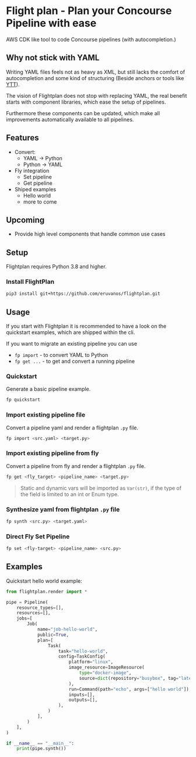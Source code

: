 

# Flight plan - Plan your Concourse Pipeline with ease

AWS CDK like tool to code Concourse pipelines (with autocompletion.)

## Why not stick with YAML

Writing YAML files feels not as heavy as XML, 
but still lacks the comfort of autocompletion and some kind of structuring 
(Beside anchors or tools like [YTT](https://get-ytt.io/)).

The vision of Flightplan does not stop with replacing YAML, the real benefit
starts with component libraries, which ease the setup of pipelines.

Furthermore these components can be updated, which make all improvements 
automatically available to all pipelines.  

## Features

* Convert:
  * YAML -> Python
  * Python -> YAML
* Fly integration
  * Set pipeline
  * Get pipeline
* Shiped examples
  * Hello world
  * more to come

## Upcoming

* Provide high level components that handle common use cases

## Setup 

Flightplan requires Python 3.8 and higher.

### Install FlightPlan

```bash
pip3 install git+https://github.com/eruvanos/flightplan.git
```

## Usage

If you start with Flightplan it is recommended to have a look on the quickstart examples, 
which are shipped within the cli.

If you want to migrate an existing pipeline you can use 
 * `fp import` - to convert YAML to Python
 * `fp get ...` - to get and convert a running pipeline 

### Quickstart
Generate a basic pipeline example.

```bash
fp quickstart
```

### Import existing pipeline file
Convert a pipeline yaml and render a flightplan `.py` file.

```bash
fp import <src.yaml> <target.py>
```

### Import existing pipeline from fly
Convert a pipeline from fly and render a flightplan `.py` file.

```bash
fp get <fly_target> <pipeline_name> <target.py>
```

> Static and dynamic vars will be imported as `Var(str)`, if the type of the field is limited to an int or Enum type.

### Synthesize yaml from flightplan `.py` file

```bash
fp synth <src.py> <target.yaml>
```

### Direct Fly Set Pipeline

```bash
fp set <fly-target> <pipeline_name> <src.py>
```



## Examples

Quickstart hello world example:

```python
from flightplan.render import *

pipe = Pipeline(
    resource_types=[],
    resources=[],
    jobs=[
        Job(
            name="job-hello-world",
            public=True,
            plan=[
                Task(
                    task="hello-world",
                    config=TaskConfig(
                        platform="linux",
                        image_resource=ImageResource(
                            type="docker-image",
                            source=dict(repository="busybox", tag="latest"),
                        ),
                        run=Command(path="echo", args=["hello world"]),
                        inputs=[],
                        outputs=[],
                    ),
                )
            ],
        )
    ],
)

if __name__ == "__main__":
    print(pipe.synth())
``` 
